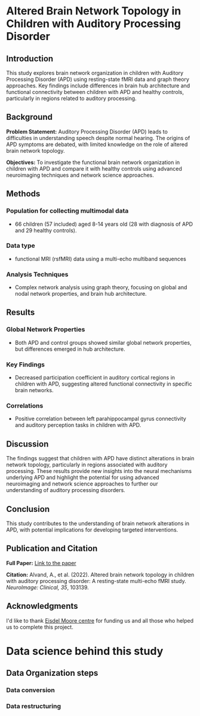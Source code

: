 # Altered Brain Network Topology in Children with Auditory Processing Disorder

## Introduction
This study explores brain network organization in children with Auditory Processing Disorder (APD) using resting-state fMRI data and graph theory approaches. Key findings include differences in brain hub architecture and functional connectivity between children with APD and healthy controls, particularly in regions related to auditory processing.

## Background
**Problem Statement:** Auditory Processing Disorder (APD) leads to difficulties in understanding speech despite normal hearing. The origins of APD symptoms are debated, with limited knowledge on the role of altered brain network topology.

**Objectives:** To investigate the functional brain network organization in children with APD and compare it with healthy controls using advanced neuroimaging techniques and network science approaches.

## Methods

### Population for collecting multimodal data
- 66 children (57 included)  aged 8-14 years old (28 with diagnosis of APD and 29 healthy controls).

### Data type
- functional MRI (rsfMRI) data using a multi-echo multiband sequences

### Analysis Techniques
- Complex network analysis using graph theory, focusing on global and nodal network properties, and brain hub architecture.

## Results

### Global Network Properties
- Both APD and control groups showed similar global network properties, but differences emerged in hub architecture.

### Key Findings
- Decreased participation coefficient in auditory cortical regions in children with APD, suggesting altered functional connectivity in specific brain networks.

### Correlations
- Positive correlation between left parahippocampal gyrus connectivity and auditory perception tasks in children with APD.

## Discussion
The findings suggest that children with APD have distinct alterations in brain network topology, particularly in regions associated with auditory processing. These results provide new insights into the neural mechanisms underlying APD and highlight the potential for using advanced neuroimaging and network science approaches to further our understanding of auditory processing disorders.

## Conclusion
This study contributes to the understanding of brain network alterations in APD, with potential implications for developing targeted interventions.

## Publication and Citation
**Full Paper:** [Link to the paper](https://www.sciencedirect.com/science/article/pii/S2213158222002042)

**Citation:** Alvand, A., et al. (2022). Altered brain network topology in children with auditory processing disorder: A resting-state multi-echo fMRI study. *NeuroImage: Clinical, 35*, 103139.

## Acknowledgments
I'd like to thank [Eisdel Moore centre](https://www.emcentre.ac.nz/) for funding us and all those who helped us to complete this project. 

# Data science behind this study

## Data Organization steps

### Data conversion

### Data restructuring

